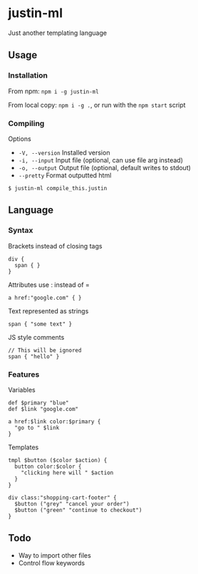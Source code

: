 
# justin-ml

Just another templating language

## Usage

### Installation

From npm: `npm i -g justin-ml`

From local copy: `npm i -g .`, or run with the `npm start` script

### Compiling

Options

* `-V, --version` Installed version
* `-i, --input` Input file (optional, can use file arg instead)
* `-o, --output` Output file (optional, default writes to stdout)
* `--pretty` Format outputted html

```
$ justin-ml compile_this.justin
```

## Language

### Syntax

Brackets instead of closing tags

```
div {
  span { }
}
```

Attributes use : instead of =

```
a href:"google.com" { }
```

Text represented as strings

```
span { "some text" }
```

JS style comments

```
// This will be ignored
span { "hello" }
```

### Features

Variables

```
def $primary "blue"
def $link "google.com"

a href:$link color:$primary {
  "go to " $link
}
```

Templates

```
tmpl $button ($color $action) {
  button color:$color {
    "clicking here will " $action
  }
}

div class:"shopping-cart-footer" {
  $button ("grey" "cancel your order")
  $button ("green" "continue to checkout")
}
```

## Todo

* Way to import other files
* Control flow keywords
